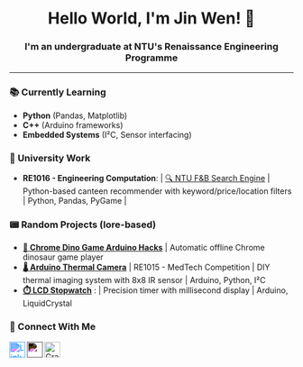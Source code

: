 <h1 align="center">Hello World, I'm Jin Wen! 👋</h1>

<h3 align="center">I'm an undergraduate at NTU's Renaissance Engineering Programme</h3>

---

  ### 📚 Currently Learning
- **Python** (Pandas, Matplotlib)
- **C++** (Arduino frameworks)
- **Embedded Systems** (I²C, Sensor interfacing)</h2>

### 📌 University Work
- **RE1016 - Engineering Computation**: | [🔍 NTU F&B Search Engine](https://github.com/drearyJaysmabirt/NTU-FnB-Search-Engine) | Python-based canteen recommender with keyword/price/location filters | Python, Pandas, PyGame |

### 📟 Random Projects (lore-based)
- **[🦖 Chrome Dino Game Arduino Hacks](https://github.com/drearyJaysmabirt/Chrome-Dino-Game-Hacks)** | Automatic offline Chrome dinosaur game player
- **[🌡️ Arduino Thermal Camera](https://github.com/drearyJaysmabirt/AMG8833-Thermal-Camera)** | RE1015 - MedTech Competition |  DIY thermal imaging system with 8x8 IR sensor | Arduino, Python, I²C 
-  **[⏱️ LCD Stopwatch](https://github.com/drearyJaysmabirt/Arduino-LCD-Stopwatch)** : | Precision timer with millisecond display | Arduino, LiquidCrystal 

### 🤳 Connect With Me

[<img align="left" alt="LinkedIn" width="28px" src="https://cdn.jsdelivr.net/gh/devicons/devicon/icons/linkedin/linkedin-original.svg" style="filter: invert(27%) sepia(51%) saturate(2878%) hue-rotate(186deg) brightness(104%) contrast(97%)"/>][linkedin]
[<img align="left" alt="GitHub" width="28px" src="https://cdn.jsdelivr.net/gh/devicons/devicon/icons/github/github-original.svg" style="filter: invert(1) brightness(1.5)"/>][github]
[<img align="left" alt="GrabCAD" width="28px" src="https://www.grabcad.com/favicon.ico" style="padding-right:10px;"/>][grabcad]

[linkedin]: https://www.linkedin.com/in/thailowjinwen/
[github]: https://github.com/drearyJaysmabirt
[grabcad]: https://grabcad.com/jin.wen.thai.low-1
